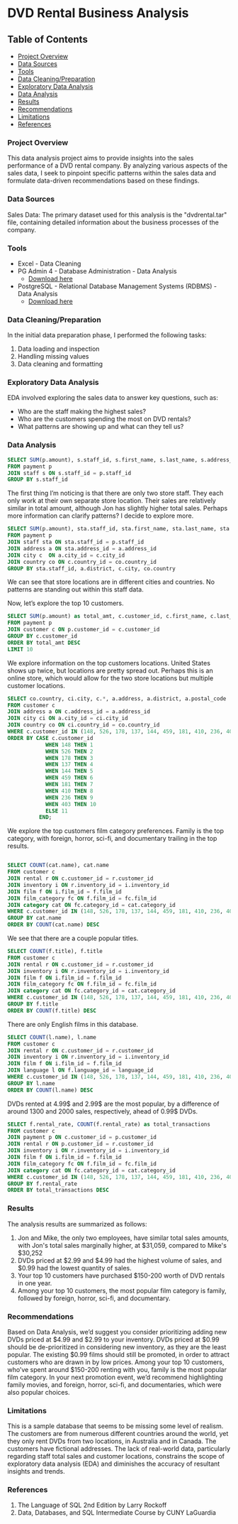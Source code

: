 # DVD Rental Business Analysis 

## Table of Contents

- [Project Overview](#project-overview)
- [Data Sources](#data-sources)
- [Tools](#tools)
- [Data Cleaning/Preparation](#data-cleaning/preparation)
- [Exploratory Data Analysis](#exploratory-data-analysis)
- [Data Analysis](#data-analysis)
- [Results](#results)
- [Recommendations](#recommendations)
- [Limitations](#limitations)
- [References](#references)

### Project Overview

This data analysis project aims to provide insights into the sales performance of a DVD rental company. By analyzing various aspects of the sales data, I seek to pinpoint specific patterns within the sales data and formulate data-driven recommendations based on these findings.

### Data Sources

Sales Data: The primary dataset used for this analysis is the "dvdrental.tar" file, containing detailed information about the business processes of the company.

### Tools

- Excel - Data Cleaning
- PG Admin 4 - Database Administration - Data Analysis
  - [Download here](https://www.pgadmin.org/download/pgadmin-4-windows/)
- PostgreSQL - Relational Database Management Systems (RDBMS) - Data Analysis
  - [Download here](https://www.postgresql.org/download/)

### Data Cleaning/Preparation

In the initial data preparation phase, I performed the following tasks:
1. Data loading and inspection
2. Handling missing values
3. Data cleaning and formatting

### Exploratory Data Analysis

EDA involved exploring the sales data to answer key questions, such as:

- Who are the staff making the highest sales?
- Who are the customers spending the most on DVD rentals?
- What patterns are showing up and what can they tell us?

### Data Analysis

```sql
SELECT SUM(p.amount), s.staff_id, s.first_name, s.last_name, s.address_id, s.store_id
FROM payment p
JOIN staff s ON s.staff_id = p.staff_id
GROUP BY s.staff_id
```
The first thing I’m noticing is that there are only two store staff. They each only work at their own separate store location. Their sales are relatively similar in total amount, although Jon has slightly higher total sales. Perhaps more information can clarify patterns? I decide to explore more.

```sql
SELECT SUM(p.amount), sta.staff_id, sta.first_name, sta.last_name, sta.address_id, sta.store_id, a.district, c.city, co.country
FROM payment p
JOIN staff sta ON sta.staff_id = p.staff_id
JOIN address a ON sta.address_id = a.address_id
JOIN city c  ON a.city_id = c.city_id
JOIN country co ON c.country_id = co.country_id
GROUP BY sta.staff_id, a.district, c.city, co.country
```
We can see that store locations are in different cities and countries. No patterns are standing out within this staff data.

Now, let’s explore the top 10 customers.

```sql
SELECT SUM(p.amount) as total_amt, c.customer_id, c.first_name, c.last_name,     c.store_id
FROM payment p
JOIN customer c ON p.customer_id = c.customer_id
GROUP BY c.customer_id
ORDER BY total_amt DESC
LIMIT 10
```
We explore information on the top customers locations. United States shows up twice, but locations are pretty spread out. Perhaps this is an online store, which would allow for the two store locations but multiple customer locations. 

```sql
SELECT co.country, ci.city, c.*, a.address, a.district, a.postal_code
FROM customer c
JOIN address a ON c.address_id = a.address_id
JOIN city ci ON a.city_id = ci.city_id
JOIN country co ON ci.country_id = co.country_id
WHERE c.customer_id IN (148, 526, 178, 137, 144, 459, 181, 410, 236, 403)
ORDER BY CASE c.customer_id
            WHEN 148 THEN 1
            WHEN 526 THEN 2
            WHEN 178 THEN 3
            WHEN 137 THEN 4
            WHEN 144 THEN 5
            WHEN 459 THEN 6
            WHEN 181 THEN 7
            WHEN 410 THEN 8
            WHEN 236 THEN 9
            WHEN 403 THEN 10
            ELSE 11
          END;
```
We explore the top customers film category preferences. Family is the top category, with foreign, horror, sci-fi, and documentary trailing in the top results.

```sql

SELECT COUNT(cat.name), cat.name
FROM customer c
JOIN rental r ON c.customer_id = r.customer_id
JOIN inventory i ON r.inventory_id = i.inventory_id
JOIN film f ON i.film_id = f.film_id
JOIN film_category fc ON f.film_id = fc.film_id
JOIN category cat ON fc.category_id = cat.category_id
WHERE c.customer_id IN (148, 526, 178, 137, 144, 459, 181, 410, 236, 403)
GROUP BY cat.name
ORDER BY COUNT(cat.name) DESC
```

We see that there are a couple popular titles. 

```sql
SELECT COUNT(f.title), f.title
FROM customer c
JOIN rental r ON c.customer_id = r.customer_id
JOIN inventory i ON r.inventory_id = i.inventory_id
JOIN film f ON i.film_id = f.film_id
JOIN film_category fc ON f.film_id = fc.film_id
JOIN category cat ON fc.category_id = cat.category_id
WHERE c.customer_id IN (148, 526, 178, 137, 144, 459, 181, 410, 236, 403)
GROUP BY f.title
ORDER BY COUNT(f.title) DESC
```
There are only English films in this database.

```sql
SELECT COUNT(l.name), l.name
FROM customer c
JOIN rental r ON c.customer_id = r.customer_id
JOIN inventory i ON r.inventory_id = i.inventory_id
JOIN film f ON i.film_id = f.film_id
JOIN language l ON f.language_id = language_id
WHERE c.customer_id IN (148, 526, 178, 137, 144, 459, 181, 410, 236, 403)
GROUP BY l.name
ORDER BY COUNT(l.name) DESC
```

DVDs rented at 4.99$ and 2.99$ are the most popular, by a difference of around 1300 and 2000 sales, respectively, ahead of 0.99$ DVDs. 

```sql
SELECT f.rental_rate, COUNT(f.rental_rate) as total_transactions
FROM customer c
JOIN payment p ON c.customer_id = p.customer_id
JOIN rental r ON p.customer_id = r.customer_id
JOIN inventory i ON r.inventory_id = i.inventory_id
JOIN film f ON i.film_id = f.film_id
JOIN film_category fc ON f.film_id = fc.film_id
JOIN category cat ON fc.category_id = cat.category_id
WHERE c.customer_id IN (148, 526, 178, 137, 144, 459, 181, 410, 236, 403)
GROUP BY f.rental_rate
ORDER BY total_transactions DESC
```

### Results

The analysis results are summarized as follows:
1. Jon and Mike, the only two employees, have similar total sales amounts, with Jon's total sales marginally higher, at $31,059, compared to Mike's $30,252  
2. DVDs priced at $2.99 and $4.99 had the highest volume of sales, and $0.99 had the lowest quantity of sales.
3. Your top 10 customers have purchased $150-200 worth of DVD rentals in one year.
4. Among your top 10 customers, the most popular film category is family, followed by foreign, horror, sci-fi, and documentary.

### Recommendations

Based on Data Analysis, we’d suggest you consider prioritizing adding new DVDs priced at $4.99 and $2.99 to your inventory. DVDs priced at $0.99 should be de-prioritized in considering new inventory, as they are the least popular. The existing $0.99 films should still be promoted, in order to attract customers who are drawn in by low prices. Among your top 10 customers, who’ve spent around $150-200 renting with you, family is the most popular film category. In your next promotion event, we’d recommend highlighting family movies, and foreign, horror, sci-fi, and documentaries, which were also popular choices. 

### Limitations

This is a sample database that seems to be missing some level of realism. The customers are from numerous different countries around the world, yet they only rent DVDs from two locations, in Australia and in Canada. The customers have fictional addresses. The lack of real-world data, particularly regarding staff total sales and customer locations, constrains the scope of exploratory data analysis (EDA) and diminishes the accuracy of resultant insights and trends.

### References

1. The Language of SQL 2nd Edition by Larry Rockoff
2. Data, Databases, and SQL Intermediate Course by CUNY LaGuardia



